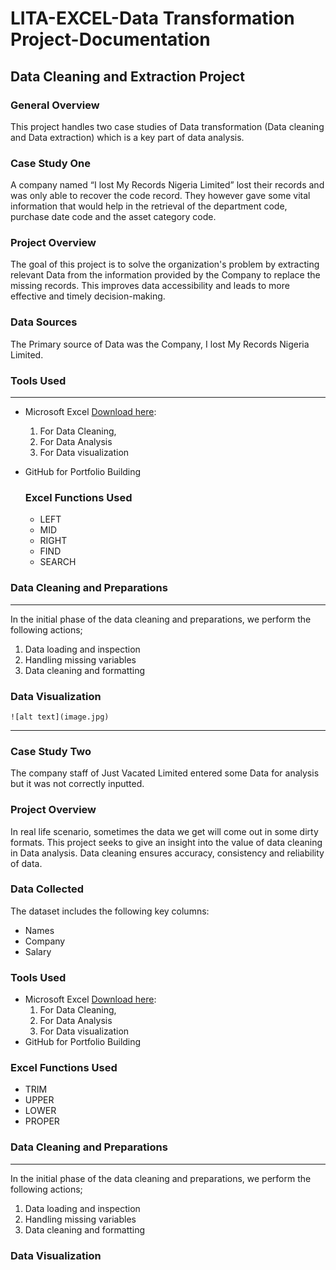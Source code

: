 # LITA-EXCEL-Data Transformation Project-Documentation

## Data Cleaning and Extraction Project

### General Overview 

This project handles two case studies of Data transformation (Data cleaning and Data extraction) which is a key part of data analysis.

### Case Study One
 A company named “I lost My Records Nigeria Limited” lost their records and was only able to recover the code record. They however gave some vital information that would help in the retrieval of the department code, purchase date code and the asset category code.
 
 ### Project Overview
The goal of this project is to solve the organization's problem by extracting relevant Data from the information provided by the Company to replace the missing records. This improves data accessibility and leads to more effective and timely decision-making.

### Data Sources 

The Primary source of Data was the Company, I lost My Records Nigeria Limited.


### Tools Used
---
- Microsoft Excel [Download here](https://www.microsoft.com/en-us/microsoft-365/download-office):
    1. For Data Cleaning,
    2. For Data Analysis
    3. For Data visualization
- GitHub for Portfolio Building

  ### Excel Functions Used
  - LEFT
  - MID
  - RIGHT
  - FIND
  - SEARCH

### Data Cleaning and Preparations
---
In the initial phase of the data cleaning and preparations, we perform the following actions;
  1. Data loading and inspection
  2. Handling missing variables
  3. Data cleaning and formatting




### Data Visualization
	![alt text](image.jpg)



 ---

### Case Study Two

The company staff of Just Vacated Limited entered some Data for analysis but it was not correctly inputted.

### Project Overview

 In real life scenario, sometimes the data we get will come out in some dirty formats. This project seeks to give an insight into the value of data cleaning in Data analysis. Data cleaning ensures accuracy, consistency and reliability of data.

 ### Data Collected
The dataset includes the following key columns:
- Names
- Company
- Salary

### Tools Used

- Microsoft Excel [Download here](https://www.microsoft.com/en-us/microsoft-365/download-office):
    1. For Data Cleaning,
    2. For Data Analysis
    3. For Data visualization
- GitHub for Portfolio Building

### Excel Functions Used
- TRIM 
- UPPER
- LOWER
- PROPER

### Data Cleaning and Preparations
---
In the initial phase of the data cleaning and preparations, we perform the following actions;
  1. Data loading and inspection
  2. Handling missing variables
  3. Data cleaning and formatting


### Data Visualization


